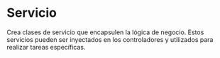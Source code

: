 # Servicio

Crea clases de servicio que encapsulen la lógica de negocio. Estos servicios pueden ser inyectados en los controladores y utilizados para realizar tareas específicas.

